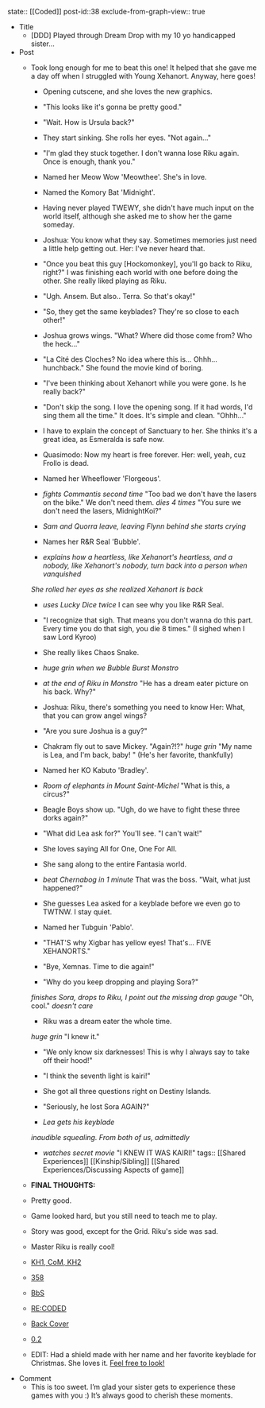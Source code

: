 state:: [[Coded]]
post-id::38
exclude-from-graph-view:: true

- Title
  - [DDD] Played through Dream Drop with my 10 yo handicapped sister...
- Post
  - Took long enough for me to beat this one! It helped that she gave me a day off when I struggled with Young Xehanort. Anyway, here goes!

    - Opening cutscene, and she loves the new graphics.

    - "This looks like it's gonna be pretty good."

    - "Wait. How is Ursula back?"

    - They start sinking. She rolls her eyes. "Not again..."

    - "I'm glad they stuck together. I don't wanna lose Riku again. Once is enough, thank you."

    - Named her Meow Wow 'Meowthee'. She's in love.

    - Named the Komory Bat 'Midnight'.

    - Having never played TWEWY, she didn't have much input on the world itself, although she asked me to show her the game someday.

    - Joshua: You know what they say. Sometimes memories just need a little help getting out.
      Her: I've never heard that.

    - "Once you beat this guy [Hockomonkey], you'll go back to Riku, right?"
      I was finishing each world with one before doing the other. She really liked playing as Riku.

    - "Ugh. Ansem. But also.. Terra. So that's okay!"

    - "So, they get the same keyblades? They're so close to each other!"

    - Joshua grows wings. "What? Where did those come from? Who the heck..."

    - "La Cité des Cloches? No idea where this is... Ohhh... hunchback." She found the movie kind of boring.

    - "I've been thinking about Xehanort while you were gone. Is he really back?"

    - "Don't skip the song. I love the opening song. If it had words, I'd sing them all the time."
      It does. It's simple and clean.
      "Ohhh..."

    - I have to explain the concept of Sanctuary to her. She thinks it's a great idea, as Esmeralda is safe now.

    - Quasimodo: Now my heart is free forever.
      Her: well, yeah, cuz Frollo is dead.

    - Named her Wheeflower 'Florgeous'.

    - _fights Commantis second time_
      "Too bad we don't have the lasers on the bike."
      We don't need them. _dies 4 times_
      "You sure we don't need the lasers, MidnightKoi?"

    - _Sam and Quorra leave, leaving Flynn behind_
      _she starts crying_

    - Names her R&R Seal 'Bubble'.

    - _explains how a heartless, like Xehanort's heartless, and a nobody, like Xehanort's nobody, turn back into a person when vanquished_

    _She rolled her eyes as she realized Xehanort is back_

    - _uses Lucky Dice twice_
      I can see why you like R&R Seal.

    - "I recognize that sigh. That means you don't wanna do this part. Every time you do that sigh, you die 8 times."
      (I sighed when I saw Lord Kyroo)

    - She really likes Chaos Snake.

    - _huge grin when we Bubble Burst Monstro_

    - _at the end of Riku in Monstro_
      "He has a dream eater picture on his back. Why?"

    - Joshua: Riku, there's something you need to know
      Her: What, that you can grow angel wings?

    - "Are you sure Joshua is a guy?"

    - Chakram fly out to save Mickey.
      "Again?!?" _huge grin_ "My name is Lea, and I'm back, baby! " (He's her favorite, thankfully)

    - Named her KO Kabuto 'Bradley'.

    - _Room of elephants in Mount Saint-Michel_
      "What is this, a circus?"

    - Beagle Boys show up.
      "Ugh, do we have to fight these three dorks again?"

    - "What did Lea ask for?"
      You'll see.
      "I can't wait!"

    - She loves saying All for One, One For All.

    - She sang along to the entire Fantasia world.

    - _beat Chernabog in 1 minute_ That was the boss.
      "Wait, what just happened?"

    - She guesses Lea asked for a keyblade before we even go to TWTNW. I stay quiet.

    - Named her Tubguin 'Pablo'.

    - "THAT'S why Xigbar has yellow eyes! That's... FIVE XEHANORTS."

    - "Bye, Xemnas. Time to die again!"

    - "Why do you keep dropping and playing Sora?"

    _finishes Sora, drops to Riku, I point out the missing drop gauge_
    "Oh, cool." _doesn't care_

    - Riku was a dream eater the whole time.

    _huge grin_ "I knew it."

    - "We only know six darknesses! This is why I always say to take off their hood!"

    - "I think the seventh light is kairi!"

    - She got all three questions right on Destiny Islands.

    - "Seriously, he lost Sora AGAIN?"

    - _Lea gets his keyblade_

    _inaudible squealing. From both of us, admittedly_

    - _watches secret movie_ "I KNEW IT WAS KAIRI!"
      tags:: [[Shared Experiences]] [[Kinship/Sibling]] [[Shared Experiences/Discussing Aspects of game]]

  - **FINAL THOUGHTS:**
  - Pretty good.
  - Game looked hard, but you still need to teach me to play.
  - Story was good, except for the Grid. Riku's side was sad.
  - Master Riku is really cool!
  - [KH1, CoM, KH2](https://re.reddit.com/r/KingdomHearts/comments/71jqfu/discussion_playing_through_the_games_for_my_10yo/)
  - [358](https://re.reddit.com/r/KingdomHearts/comments/71zyes/358_just_watched_3582_days_with_my_10_yo/)
  - [BbS](https://www.reddit.com/r/KingdomHearts/comments/7bf73t/bbs_played_bbs_with_my_handicapped_10yo_sister/)
  - [RE:CODED](https://www.reddit.com/r/KingdomHearts/comments/7car85/khcoded_watched_recoded_with_my_handicapped_10yo/)
  - [Back Cover](https://www.reddit.com/r/KingdomHearts/comments/7m1oir/chi_watched_back_cover_with_my_10_yo_handicapped/)
  - [0.2](https://www.reddit.com/r/KingdomHearts/comments/7m8vz0/kh28_played_through_02_with_my_10_yo_handicapped/)
  - EDIT: Had a shield made with her name and her favorite keyblade for Christmas. She loves it. [Feel free to look!](https://www.reddit.com/r/KingdomHearts/comments/7mypeb/discussion_got_a_shield_made_for_my_10_yo/)
- Comment
  - This is too sweet. I’m glad your sister gets to experience these games with you :)
    It’s always good to cherish these moments.
